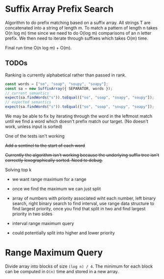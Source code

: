 # Suffix Array Prefix Search

Algorithm to do prefix matching based on a suffix array.
All strings T are concatenated into a string of length m.
To match a pattern of length n takes O(n log m) time since we need to do O(log m) comparisons of an n letter prefix.
We then need to iterate through suffixes which takes O(m) time.

Final run time O(n log m) + O(m).

## TODOs

Ranking is currently alphabetical rather than passed in rank.

```ts
const words = ["so", "soap", "soupy", "soapy"];
const sa = new SuffixArray({ SEPARATOR, words });
// current semantics
expect(sa.findWords("s")).toEqual(["so", "soap", "soapy", "soupy"]);
// expected semantics
expect(sa.findWords("s")).toEqual(["so", "soap", "soupy", "soapy"]);
```

We may be able to fix by iterating through the word in the leftmost match until we find a word which doesn't prefix match our target. (No doesn't work, unless input is sorted)

One of the tests isn't working

~~Add a sentinel to the start of each word~~

~~Currently the algorithm isn't working because the underlying suffix tree isn't correctly lexographically sorted. Need to debug.~~

Solving top k

- we want range maximum for a range
- once we find the maximum we can just split
- array of numbers with priority associated wiht each number, left binary search, right binary search to find interval, use range data structure to find largest priority, once you find that split in two and find largest priority in two sides
- interval range maximum query

- could potentially split into higher and lower priority

# Range Maximum Query

Divide array into blocks of size `(log n) / 4`.
The minimum for each block can be computed in `O(n)` time and stored in a new array.
